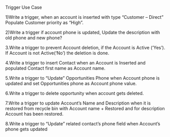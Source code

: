 Trigger Use Case


1)Write a trigger, when an account is inserted with type “Customer – Direct” Populate Customer priority as “High”. 

2)Write a trigger if account phone is updated, Update the description with old phone and new phone?

3.Write a trigger to prevent Account deletion, if the Account is Active (‘Yes’). If Account is not 
Active(‘No’) the deletion is done. 

4.Write a trigger to insert Contact when an Account is Inserted and populated Contact first name 
as Account name.

5.Write a trigger to “Update” Opportunities Phone when Account phone is updated 
and set Opportunities phone as Account phone value. 

6.Write a trigger to delete opportunity when account gets deleted.

7.Write a trigger to update Account’s Name and Description when it is restored from 
recycle bin with Account name + Restored and for description Account has been 
restored.

8.Write a trigger to “Update” related contact’s phone field when Account’s phone 
gets updated 
